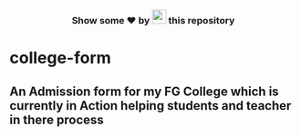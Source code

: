 <h3 align="center">Show some ❤ by <img src="https://imgur.com/o7ncZFp.jpg" height=25px width=25px> this repository</h3>

# college-form

## An Admission form for my FG College which is currently in Action helping students and teacher in there process  
